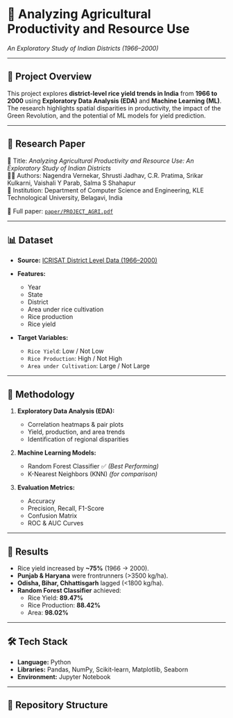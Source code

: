 # 🌾 Analyzing Agricultural Productivity and Resource Use  
*An Exploratory Study of Indian Districts (1966–2000)*  

---

## 📖 Project Overview  
This project explores **district-level rice yield trends in India** from **1966 to 2000** using **Exploratory Data Analysis (EDA)** and **Machine Learning (ML)**.  
The research highlights spatial disparities in productivity, the impact of the Green Revolution, and the potential of ML models for yield prediction.  

---

## 📄 Research Paper  
📕 Title: *Analyzing Agricultural Productivity and Resource Use: An Exploratory Study of Indian Districts*  
👨‍🎓 Authors: Nagendra Vernekar, Shrusti Jadhav, C.R. Pratima, Srikar Kulkarni, Vaishali Y Parab, Salma S Shahapur  
🏫 Institution: Department of Computer Science and Engineering, KLE Technological University, Belagavi, India  

📂 Full paper: [`paper/PROJECT_AGRI.pdf`](paper/PROJECT_AGRI.pdf)  

---

## 📊 Dataset  
- **Source:** [ICRISAT District Level Data (1966–2000)](https://www.icrisat.org/)  
- **Features:**
  - Year  
  - State  
  - District  
  - Area under rice cultivation  
  - Rice production  
  - Rice yield  

- **Target Variables:**  
  - `Rice Yield`: Low / Not Low  
  - `Rice Production`: High / Not High  
  - `Area under Cultivation`: Large / Not Large  

---

## 🔎 Methodology  
1. **Exploratory Data Analysis (EDA):**  
   - Correlation heatmaps & pair plots  
   - Yield, production, and area trends  
   - Identification of regional disparities  

2. **Machine Learning Models:**  
   - Random Forest Classifier ✅ *(Best Performing)*  
   - K-Nearest Neighbors (KNN) *(for comparison)*  

3. **Evaluation Metrics:**  
   - Accuracy  
   - Precision, Recall, F1-Score  
   - Confusion Matrix  
   - ROC & AUC Curves  

---

## 🚀 Results  
- Rice yield increased by **~75%** (1966 → 2000).  
- **Punjab & Haryana** were frontrunners (>3500 kg/ha).  
- **Odisha, Bihar, Chhattisgarh** lagged (<1800 kg/ha).  
- **Random Forest Classifier** achieved:  
  - Rice Yield: **89.47%**  
  - Rice Production: **88.42%**  
  - Area: **98.02%**  

---

## 🛠️ Tech Stack  
- **Language:** Python  
- **Libraries:** Pandas, NumPy, Scikit-learn, Matplotlib, Seaborn  
- **Environment:** Jupyter Notebook  

---

## 📂 Repository Structure  

